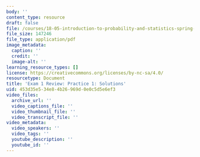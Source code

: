 ```yaml
---
body: ''
content_type: resource
draft: false
file: /courses/18-05-introduction-to-probability-and-statistics-spring-2022/mit18_05s22_practice-ex1-qa.pdf
file_size: 147246
file_type: application/pdf
image_metadata:
  caption: ''
  credit: ''
  image-alt: ''
learning_resource_types: []
license: https://creativecommons.org/licenses/by-nc-sa/4.0/
resourcetype: Document
title: 'Exam 1 Review: Practice 1: Solutions'
uid: 453d35e5-34e8-4b26-969d-0e0c5d5e6ef3
video_files:
  archive_url: ''
  video_captions_file: ''
  video_thumbnail_file: ''
  video_transcript_file: ''
video_metadata:
  video_speakers: ''
  video_tags: ''
  youtube_description: ''
  youtube_id: ''
---
```

